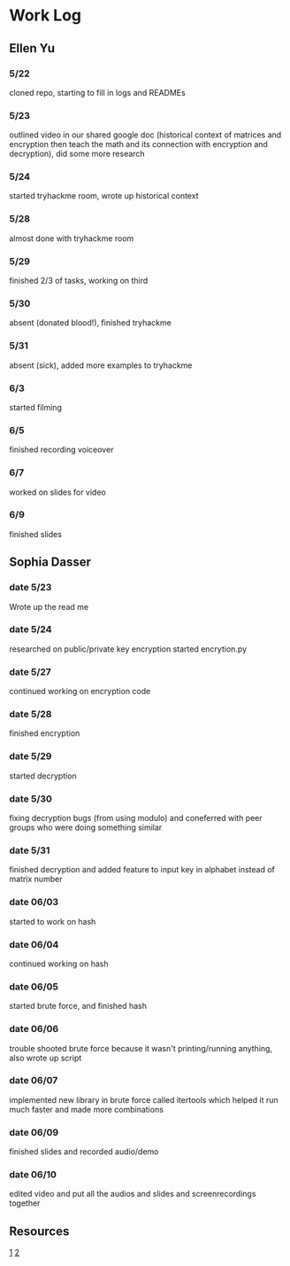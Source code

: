 # Work Log

## Ellen Yu

### 5/22

cloned repo, starting to fill in logs and READMEs

### 5/23

outlined video in our shared google doc (historical context of matrices and encryption then teach the math and its connection with encryption and decryption), did some more research

### 5/24
started tryhackme room, wrote up historical context

### 5/28
almost done with tryhackme room

### 5/29
finished 2/3 of tasks, working on third 

### 5/30 
absent (donated blood!), finished tryhackme 

### 5/31
absent (sick), added more examples to tryhackme

### 6/3
started filming

### 6/5
finished recording voiceover

### 6/7
worked on slides for video

### 6/9 
finished slides

## Sophia Dasser

### date 5/23

Wrote up the read me

### date  5/24

researched on public/private key encryption
started encrytion.py

### date  5/27

continued working on encryption code

### date  5/28

finished encryption

### date  5/29

started decryption

### date  5/30

fixing decryption bugs (from using modulo) and coneferred with peer groups who were doing something similar

### date  5/31

finished decryption and added feature to input key in alphabet instead of matrix number

### date  06/03

started to work on hash

### date  06/04

continued working on hash

### date  06/05

started brute force, and finished hash

### date  06/06

trouble shooted brute force because it wasn't printing/running anything, also wrote up script

### date  06/07

implemented new library in brute force called itertools which helped it run much faster and made more combinations

### date  06/09

finished slides and recorded audio/demo

### date  06/10

edited video and put all the audios and slides and screenrecordings together

## Resources
[1](https://math.libretexts.org/Bookshelves/Applied_Mathematics/Applied_Finite_Mathematics_(Sekhon_and_Bloom)/02%3A_Matrices/2.05%3A_Application_of_Matrices_in_Cryptography)
[2](https://www.math.utah.edu/~gustafso/s2017/2270/projects-2017/joePuglianoBrandonSehestedt/LinearAlgebra_Project.pdf)
